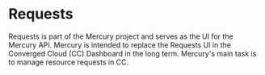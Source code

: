 # Requests

Requests is part of the Mercury project and serves as the UI for the Mercury API. Mercury is intended to replace the Requests UI in the Converged Cloud (CC) Dashboard in the long term. Mercury's main task is to manage resource requests in CC.
